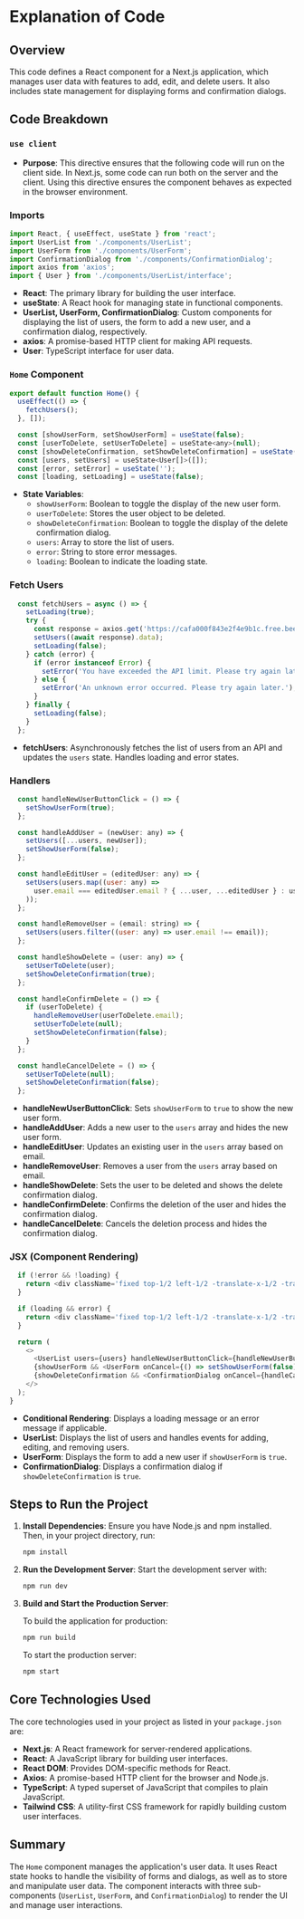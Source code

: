 # Explanation of Code

## Overview

This code defines a React component for a Next.js application, which manages user data with features to add, edit, and delete users. It also includes state management for displaying forms and confirmation dialogs.

## Code Breakdown

### `use client`
- **Purpose**: This directive ensures that the following code will run on the client side. In Next.js, some code can run both on the server and the client. Using this directive ensures the component behaves as expected in the browser environment.

### Imports
```javascript
import React, { useEffect, useState } from 'react';
import UserList from './components/UserList';
import UserForm from './components/UserForm';
import ConfirmationDialog from './components/ConfirmationDialog';
import axios from 'axios';
import { User } from './components/UserList/interface';
```
- **React**: The primary library for building the user interface.
- **useState**: A React hook for managing state in functional components.
- **UserList, UserForm, ConfirmationDialog**: Custom components for displaying the list of users, the form to add a new user, and a confirmation dialog, respectively.
- **axios**: A promise-based HTTP client for making API requests.
- **User**: TypeScript interface for user data.

### `Home` Component
```javascript
export default function Home() {
  useEffect(() => {
    fetchUsers();
  }, []);

  const [showUserForm, setShowUserForm] = useState(false);
  const [userToDelete, setUserToDelete] = useState<any>(null);
  const [showDeleteConfirmation, setShowDeleteConfirmation] = useState(false);
  const [users, setUsers] = useState<User[]>([]);
  const [error, setError] = useState('');
  const [loading, setLoading] = useState(false);
```
- **State Variables**:
  - `showUserForm`: Boolean to toggle the display of the new user form.
  - `userToDelete`: Stores the user object to be deleted.
  - `showDeleteConfirmation`: Boolean to toggle the display of the delete confirmation dialog.
  - `users`: Array to store the list of users.
  - `error`: String to store error messages.
  - `loading`: Boolean to indicate the loading state.

### Fetch Users
```javascript
  const fetchUsers = async () => {
    setLoading(true);
    try {
      const response = axios.get('https://cafa000f843e2f4e9b1c.free.beeceptor.com/api/users/');
      setUsers((await response).data);
      setLoading(false);
    } catch (error) {
      if (error instanceof Error) {
        setError('You have exceeded the API limit. Please try again later.');
      } else {
        setError('An unknown error occurred. Please try again later.');
      }
    } finally {
      setLoading(false);
    }
  };
```
- **fetchUsers**: Asynchronously fetches the list of users from an API and updates the `users` state. Handles loading and error states.

### Handlers
```javascript
  const handleNewUserButtonClick = () => {
    setShowUserForm(true);
  };

  const handleAddUser = (newUser: any) => {
    setUsers([...users, newUser]);
    setShowUserForm(false);
  };

  const handleEditUser = (editedUser: any) => {
    setUsers(users.map((user: any) =>
      user.email === editedUser.email ? { ...user, ...editedUser } : user
    ));
  };

  const handleRemoveUser = (email: string) => {
    setUsers(users.filter((user: any) => user.email !== email));
  };

  const handleShowDelete = (user: any) => {
    setUserToDelete(user);
    setShowDeleteConfirmation(true);
  };

  const handleConfirmDelete = () => {
    if (userToDelete) {
      handleRemoveUser(userToDelete.email);
      setUserToDelete(null);
      setShowDeleteConfirmation(false);
    }
  };

  const handleCancelDelete = () => {
    setUserToDelete(null);
    setShowDeleteConfirmation(false);
  };
```
- **handleNewUserButtonClick**: Sets `showUserForm` to `true` to show the new user form.
- **handleAddUser**: Adds a new user to the `users` array and hides the new user form.
- **handleEditUser**: Updates an existing user in the `users` array based on email.
- **handleRemoveUser**: Removes a user from the `users` array based on email.
- **handleShowDelete**: Sets the user to be deleted and shows the delete confirmation dialog.
- **handleConfirmDelete**: Confirms the deletion of the user and hides the confirmation dialog.
- **handleCancelDelete**: Cancels the deletion process and hides the confirmation dialog.

### JSX (Component Rendering)
```javascript
  if (!error && !loading) {
    return <div className='fixed top-1/2 left-1/2 -translate-x-1/2 -translate-y-1/2 bg-gray-100 border border-gray-400 text-gray-700 px-4 py-3 rounded shadow-md'>Loading...</div>;
  }

  if (loading && error) {
    return <div className='fixed top-1/2 left-1/2 -translate-x-1/2 -translate-y-1/2 bg-red-100 border border-red-400 text-red-700 px-4 py-3 rounded shadow-md'>{error}</div>;
  }

  return (
    <>
      <UserList users={users} handleNewUserButtonClick={handleNewUserButtonClick} onEditUser={handleEditUser} onRemoveUser={handleRemoveUser} handleShowDelete={handleShowDelete} />
      {showUserForm && <UserForm onCancel={() => setShowUserForm(false)} onAddUser={handleAddUser} />}
      {showDeleteConfirmation && <ConfirmationDialog onCancel={handleCancelDelete} onConfirm={handleConfirmDelete} userToDelete={userToDelete} onRemoveUser={handleRemoveUser} />}
    </>
  );
}
```
- **Conditional Rendering**: Displays a loading message or an error message if applicable.
- **UserList**: Displays the list of users and handles events for adding, editing, and removing users.
- **UserForm**: Displays the form to add a new user if `showUserForm` is `true`.
- **ConfirmationDialog**: Displays a confirmation dialog if `showDeleteConfirmation` is `true`.

## Steps to Run the Project

1. **Install Dependencies**: Ensure you have Node.js and npm installed. Then, in your project directory, run:

   ```bash
   npm install
   ```

2. **Run the Development Server**: Start the development server with:

   ```bash
   npm run dev
   ```

3. **Build and Start the Production Server**:
   
   To build the application for production:

   ```bash
   npm run build
   ```

   To start the production server:

   ```bash
   npm start
   ```

## Core Technologies Used

The core technologies used in your project as listed in your `package.json` are:

- **Next.js**: A React framework for server-rendered applications.
- **React**: A JavaScript library for building user interfaces.
- **React DOM**: Provides DOM-specific methods for React.
- **Axios**: A promise-based HTTP client for the browser and Node.js.
- **TypeScript**: A typed superset of JavaScript that compiles to plain JavaScript.
- **Tailwind CSS**: A utility-first CSS framework for rapidly building custom user interfaces.

## Summary

The `Home` component manages the application's user data. It uses React state hooks to handle the visibility of forms and dialogs, as well as to store and manipulate user data. The component interacts with three sub-components (`UserList`, `UserForm`, and `ConfirmationDialog`) to render the UI and manage user interactions.